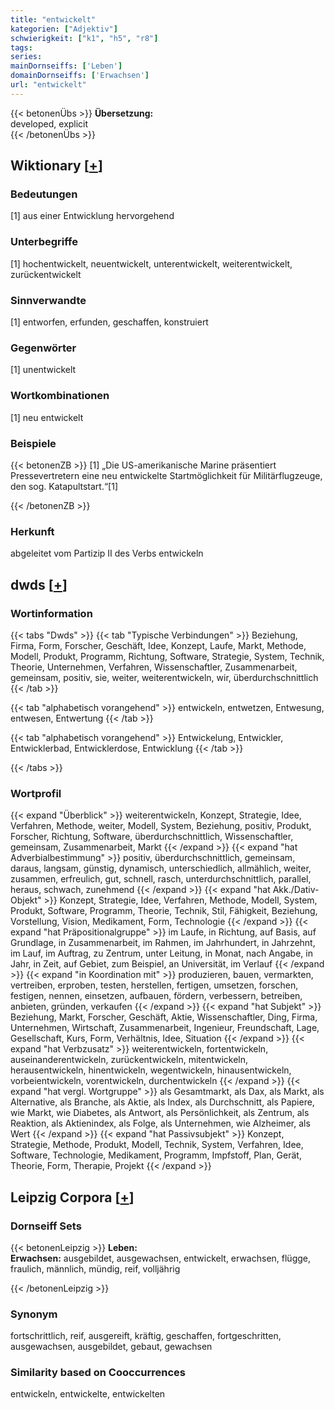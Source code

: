 ```yaml
---
title: "entwickelt"
kategorien: ["Adjektiv"]
schwierigkeit: ["k1", "h5", "r8"]
tags:
series:
mainDornseiffs: ['Leben']
domainDornseiffs: ['Erwachsen']
url: "entwickelt"
---
```


{{< betonenÜbs >}}
**Übersetzung:**  
developed, explicit  
{{< /betonenÜbs >}}

## Wiktionary [[+](https://de.wiktionary.org/wiki/entwickelt)]

### Bedeutungen
[1] aus einer Entwicklung hervorgehend  

### Unterbegriffe
[1] hochentwickelt, neuentwickelt, unterentwickelt, weiterentwickelt, zurückentwickelt  

### Sinnverwandte
[1] entworfen, erfunden, geschaffen, konstruiert  

### Gegenwörter
[1] unentwickelt  

### Wortkombinationen
[1] neu entwickelt  

### Beispiele
{{< betonenZB >}}
[1] „Die US-amerikanische Marine präsentiert Pressevertretern eine neu entwickelte Startmöglichkeit für Militärflugzeuge, den sog. Katapultstart.“[1]  

{{< /betonenZB >}}
### Herkunft
abgeleitet vom Partizip II des Verbs entwickeln  



## dwds [[+](https://www.dwds.de/wb/entwickelt)]

### Wortinformation
{{< tabs "Dwds" >}}
{{< tab "Typische Verbindungen" >}}
Beziehung, Firma, Form, Forscher, Geschäft, Idee, Konzept, Laufe, Markt, Methode, Modell, Produkt, Programm, Richtung, Software, Strategie, System, Technik, Theorie, Unternehmen, Verfahren, Wissenschaftler, Zusammenarbeit, gemeinsam, positiv, sie, weiter, weiterentwickeln, wir, überdurchschnittlich
{{< /tab >}}

{{< tab "alphabetisch vorangehend" >}}
entwickeln, entwetzen, Entwesung, entwesen, Entwertung
{{< /tab >}}

{{< tab "alphabetisch vorangehend" >}}
Entwickelung, Entwickler, Entwicklerbad, Entwicklerdose, Entwicklung
{{< /tab >}}

{{< /tabs >}}

### Wortprofil
{{< expand "Überblick" >}} weiterentwickeln, Konzept, Strategie, Idee, Verfahren, Methode, weiter, Modell, System, Beziehung, positiv, Produkt, Forscher, Richtung, Software, überdurchschnittlich, Wissenschaftler, gemeinsam, Zusammenarbeit, Markt {{< /expand >}}
{{< expand "hat Adverbialbestimmung" >}} positiv, überdurchschnittlich, gemeinsam, daraus, langsam, günstig, dynamisch, unterschiedlich, allmählich, weiter, zusammen, erfreulich, gut, schnell, rasch, unterdurchschnittlich, parallel, heraus, schwach, zunehmend {{< /expand >}}
{{< expand "hat Akk./Dativ-Objekt" >}} Konzept, Strategie, Idee, Verfahren, Methode, Modell, System, Produkt, Software, Programm, Theorie, Technik, Stil, Fähigkeit, Beziehung, Vorstellung, Vision, Medikament, Form, Technologie {{< /expand >}}
{{< expand "hat Präpositionalgruppe" >}} im Laufe, in Richtung, auf Basis, auf Grundlage, in Zusammenarbeit, im Rahmen, im Jahrhundert, in Jahrzehnt, im Lauf, im Auftrag, zu Zentrum, unter Leitung, in Monat, nach Angabe, in Jahr, in Zeit, auf Gebiet, zum Beispiel, an Universität, im Verlauf {{< /expand >}}
{{< expand "in Koordination mit" >}} produzieren, bauen, vermarkten, vertreiben, erproben, testen, herstellen, fertigen, umsetzen, forschen, festigen, nennen, einsetzen, aufbauen, fördern, verbessern, betreiben, anbieten, gründen, verkaufen {{< /expand >}}
{{< expand "hat Subjekt" >}} Beziehung, Markt, Forscher, Geschäft, Aktie, Wissenschaftler, Ding, Firma, Unternehmen, Wirtschaft, Zusammenarbeit, Ingenieur, Freundschaft, Lage, Gesellschaft, Kurs, Form, Verhältnis, Idee, Situation {{< /expand >}}
{{< expand "hat Verbzusatz" >}} weiterentwickeln, fortentwickeln, auseinanderentwickeln, zurückentwickeln, mitentwickeln, herausentwickeln, hinentwickeln, wegentwickeln, hinausentwickeln, vorbeientwickeln, vorentwickeln, durchentwickeln {{< /expand >}}
{{< expand "hat vergl. Wortgruppe" >}} als Gesamtmarkt, als Dax, als Markt, als Alternative, als Branche, als Aktie, als Index, als Durchschnitt, als Papiere, wie Markt, wie Diabetes, als Antwort, als Persönlichkeit, als Zentrum, als Reaktion, als Aktienindex, als Folge, als Unternehmen, wie Alzheimer, als Wert {{< /expand >}}
{{< expand "hat Passivsubjekt" >}} Konzept, Strategie, Methode, Produkt, Modell, Technik, System, Verfahren, Idee, Software, Technologie, Medikament, Programm, Impfstoff, Plan, Gerät, Theorie, Form, Therapie, Projekt {{< /expand >}}

## Leipzig Corpora [[+](https://corpora.uni-leipzig.de/en/res?word=entwickelt&corpusId=deu_newscrawl-public_2018)]

### Dornseiff Sets
{{< betonenLeipzig >}}
**Leben:**  
**Erwachsen:** ausgebildet, ausgewachsen, entwickelt, erwachsen, flügge, fraulich, männlich, mündig, reif, volljährig  

{{< /betonenLeipzig >}}

### Synonym
fortschrittlich, reif, ausgereift, kräftig, geschaffen, fortgeschritten, ausgewachsen, ausgebildet, gebaut, gewachsen


### Similarity based on Cooccurrences
entwickeln, entwickelte, entwickelten

